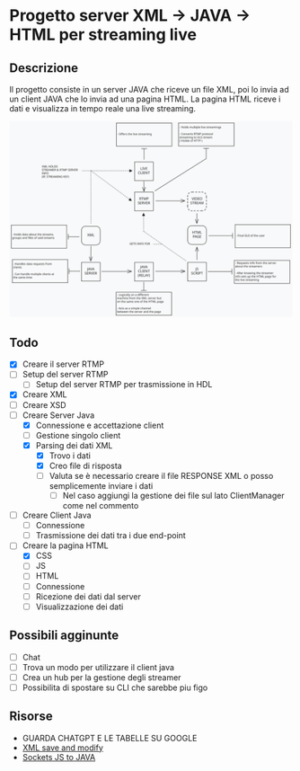 # Progetto server XML -> JAVA -> HTML per streaming live

## Descrizione

Il progetto consiste in un server JAVA che riceve un file XML, poi lo invia ad un client JAVA che lo invia ad una pagina HTML. La pagina HTML riceve i dati e visualizza in tempo reale una live streaming.

![alt text](Scheme.svg)

## Todo

- [x] Creare il server RTMP
- [ ] Setup del server RTMP
  - [ ] Setup del server RTMP per trasmissione in HDL
- [x] Creare XML
- [ ] Creare XSD
- [ ] Creare Server Java
  - [x] Connessione e accettazione client
  - [ ] Gestione singolo client
  - [x] Parsing dei dati XML
    - [x] Trovo i dati
    - [x] Creo file di risposta
    - [ ] Valuta se è necessario creare il file RESPONSE XML o posso semplicemente inviare i dati
      - [ ] Nel caso aggiungi la gestione dei file sul lato ClientManager come nel commento
- [ ] Creare Client Java
  - [ ] Connessione
  - [ ] Trasmissione dei dati tra i due end-point
- [ ] Creare la pagina HTML
  - [x] CSS  
  - [ ] JS
  - [ ] HTML
  - [ ] Connessione
  - [ ] Ricezione dei dati dal server
  - [ ] Visualizzazione dei dati  

## Possibili agginunte

 - [ ] Chat
 - [ ] Trova un modo per utilizzare il client java
 - [ ] Crea un hub per la gestione degli streamer
 - [ ] Possibilita di spostare su CLI che sarebbe piu figo

## Risorse

- GUARDA CHATGPT E LE TABELLE SU GOOGLE
- [XML save and modify](https://chat.openai.com/share/4e6a0dce-1e5c-4150-811b-1b1d60c8bf90)
- [Sockets JS to JAVA](https://chat.openai.com/share/1c773867-ed35-49d9-969e-fa1a7afa8635)